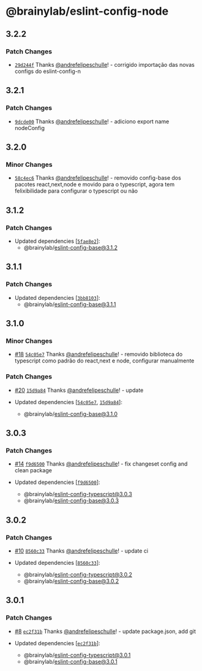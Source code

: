 # @brainylab/eslint-config-node

## 3.2.2

### Patch Changes

- [`29d244f`](https://github.com/brainylab/eslint-config/commit/29d244f76ad23ae8e12766273f7b781f97cb6ac4) Thanks [@andrefelipeschulle](https://github.com/andrefelipeschulle)! - corrigido importação das novas configs do eslint-config-n

## 3.2.1

### Patch Changes

- [`9dcde00`](https://github.com/brainylab/eslint-config/commit/9dcde00455d52bf49cabfa22c2d03b59d6f86eab) Thanks [@andrefelipeschulle](https://github.com/andrefelipeschulle)! - adiciono export name nodeConfig

## 3.2.0

### Minor Changes

- [`58c4ec6`](https://github.com/brainylab/eslint-config/commit/58c4ec6aeab380b3dd54afdb47238e71fec21853) Thanks [@andrefelipeschulle](https://github.com/andrefelipeschulle)! - removido config-base dos pacotes react,next,node e movido para o typescript, agora tem felixibilidade para configurar o typescript ou não

## 3.1.2

### Patch Changes

- Updated dependencies [[`5fae8e2`](https://github.com/brainylab/eslint-config/commit/5fae8e232a8c8893320282b811db661b9ce32a02)]:
  - @brainylab/eslint-config-base@3.1.2

## 3.1.1

### Patch Changes

- Updated dependencies [[`3bb8103`](https://github.com/brainylab/eslint-config/commit/3bb81031dda130f4499c747ee9fff881d40e2477)]:
  - @brainylab/eslint-config-base@3.1.1

## 3.1.0

### Minor Changes

- [#18](https://github.com/brainylab/eslint-config/pull/18) [`54c05e7`](https://github.com/brainylab/eslint-config/commit/54c05e773be783dc9726cc22112e8f18d97532cd) Thanks [@andrefelipeschulle](https://github.com/andrefelipeschulle)! - removido biblioteca do typescript como padrão do react,next e node, configurar manualmente

### Patch Changes

- [#20](https://github.com/brainylab/eslint-config/pull/20) [`15d9a84`](https://github.com/brainylab/eslint-config/commit/15d9a8426c2891393c2eb0bd76e27913d29c0e40) Thanks [@andrefelipeschulle](https://github.com/andrefelipeschulle)! - update

- Updated dependencies [[`54c05e7`](https://github.com/brainylab/eslint-config/commit/54c05e773be783dc9726cc22112e8f18d97532cd), [`15d9a84`](https://github.com/brainylab/eslint-config/commit/15d9a8426c2891393c2eb0bd76e27913d29c0e40)]:
  - @brainylab/eslint-config-base@3.1.0

## 3.0.3

### Patch Changes

- [#14](https://github.com/brainylab/eslint-config/pull/14) [`f9d6500`](https://github.com/brainylab/eslint-config/commit/f9d65002b50966fc3ec8e625dffed57014db3827) Thanks [@andrefelipeschulle](https://github.com/andrefelipeschulle)! - fix changeset config and clean package

- Updated dependencies [[`f9d6500`](https://github.com/brainylab/eslint-config/commit/f9d65002b50966fc3ec8e625dffed57014db3827)]:
  - @brainylab/eslint-config-typescript@3.0.3
  - @brainylab/eslint-config-base@3.0.3

## 3.0.2

### Patch Changes

- [#10](https://github.com/brainylab/eslint-config/pull/10) [`8560c33`](https://github.com/brainylab/eslint-config/commit/8560c33796657cf4d62eb3bf9de380cb9f78c8a7) Thanks [@andrefelipeschulle](https://github.com/andrefelipeschulle)! - update ci

- Updated dependencies [[`8560c33`](https://github.com/brainylab/eslint-config/commit/8560c33796657cf4d62eb3bf9de380cb9f78c8a7)]:
  - @brainylab/eslint-config-typescript@3.0.2
  - @brainylab/eslint-config-base@3.0.2

## 3.0.1

### Patch Changes

- [#8](https://github.com/brainylab/eslint-config/pull/8) [`ec2f31b`](https://github.com/brainylab/eslint-config/commit/ec2f31bca4b96ec0131751c72d0048237fdc2ce7) Thanks [@andrefelipeschulle](https://github.com/andrefelipeschulle)! - update package.json, add git

- Updated dependencies [[`ec2f31b`](https://github.com/brainylab/eslint-config/commit/ec2f31bca4b96ec0131751c72d0048237fdc2ce7)]:
  - @brainylab/eslint-config-typescript@3.0.1
  - @brainylab/eslint-config-base@3.0.1
